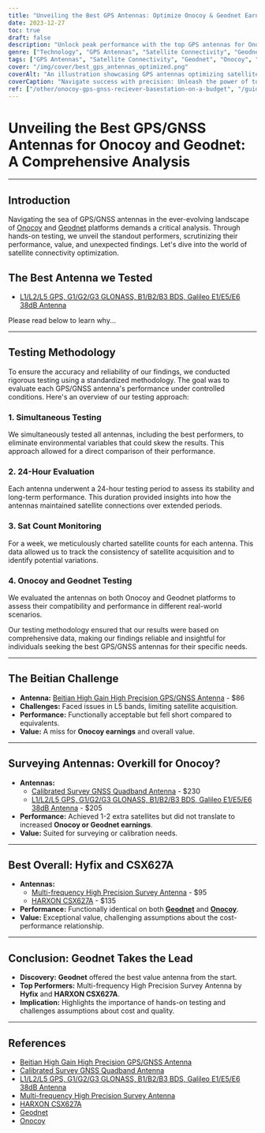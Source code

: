 ```yaml
---
title: "Unveiling the Best GPS Antennas: Optimize Onocoy & Geodnet Earnings!"
date: 2023-12-27
toc: true
draft: false
description: "Unlock peak performance with the top GPS antennas for Onocoy and Geodnet. Discover unexpected winners and elevate your satellite connectivity game!"
genre: ["Technology", "GPS Antennas", "Satellite Connectivity", "Geodnet Optimization", "Onocoy Earnings", "Surveying Tools", "GNSS Calibration", "Navigation Hardware", "Tech Reviews", "Performance Testing"]
tags: ["GPS Antennas", "Satellite Connectivity", "Geodnet", "Onocoy", "Surveying", "GNSS Calibration", "Tech Reviews", "Navigation Hardware", "Earnings Optimization", "Performance Testing", "Best GPS Antennas", "Optimized Connectivity", "Geodnet Tools", "Surveying Solutions", "Onocoy Strategies", "GPS Performance", "Navigation Equipment", "Top Tech", "Tech Trends", "Antenna Reviews", "Tech Innovations", "Precision Navigation", "GNSS Technology", "Onocoy Satellites", "Earnings Boost", "Tech Insights", "Navigation Systems", "High-Precision Antennas", "Technology Testing"]
cover: "/img/cover/best_gps_antennas_optimized.png"
coverAlt: "An illustration showcasing GPS antennas optimizing satellite connectivity for Onocoy and Geodnet."
coverCaption: "Navigate success with precision: Unleash the power of top GPS antennas!"
ref: ["/other/onocoy-gps-gnss-reciever-basestation-on-a-budget", "/guides/budget-diy-gps-gnss-base-station-setup-esp32-um980", "/other/onocoy-supported-rtcm-messages"]
---
```


# Unveiling the Best GPS/GNSS Antennas for Onocoy and Geodnet: A Comprehensive Analysis

______

## Introduction

Navigating the sea of GPS/GNSS antennas in the ever-evolving landscape of [Onocoy](https://www.onocoy.com/) and [Geodnet](https://geodnet.com/) platforms demands a critical analysis. Through hands-on testing, we unveil the standout performers, scrutinizing their performance, value, and unexpected findings. Let's dive into the world of satellite connectivity optimization.

## The Best Antenna we Tested

- [L1/L2/L5 GPS, G1/G2/G3 GLONASS, B1/B2/B3 BDS, Galileo E1/E5/E6 38dB Antenna](https://gnss.store/gnss-rtk-multiband-antennas/140-elt0123.html)

Please read below to learn why...

____

## Testing Methodology

To ensure the accuracy and reliability of our findings, we conducted rigorous testing using a standardized methodology. The goal was to evaluate each GPS/GNSS antenna's performance under controlled conditions. Here's an overview of our testing approach:

### 1. Simultaneous Testing
We simultaneously tested all antennas, including the best performers, to eliminate environmental variables that could skew the results. This approach allowed for a direct comparison of their performance.

### 2. 24-Hour Evaluation
Each antenna underwent a 24-hour testing period to assess its stability and long-term performance. This duration provided insights into how the antennas maintained satellite connections over extended periods.

### 3. Sat Count Monitoring
For a week, we meticulously charted satellite counts for each antenna. This data allowed us to track the consistency of satellite acquisition and to identify potential variations.

### 4. Onocoy and Geodnet Testing
We evaluated the antennas on both Onocoy and Geodnet platforms to assess their compatibility and performance in different real-world scenarios.

Our testing methodology ensured that our results were based on comprehensive data, making our findings reliable and insightful for individuals seeking the best GPS/GNSS antennas for their specific needs.


______

## The Beitian Challenge
   - **Antenna:** [Beitian High Gain High Precision GPS/GNSS Antenna](https://amzn.to/47MWdxa) - $86
   - **Challenges:** Faced issues in L5 bands, limiting satellite acquisition.
   - **Performance:** Functionally acceptable but fell short compared to equivalents.
   - **Value:** A miss for **Onocoy earnings** and overall value.

______

## Surveying Antennas: Overkill for Onocoy?
   - **Antennas:**
      - [Calibrated Survey GNSS Quadband Antenna](https://www.ardusimple.com/product/calibrated-survey-gnss-quadband-antenna-ip67/) - $230
      - [L1/L2/L5 GPS, G1/G2/G3 GLONASS, B1/B2/B3 BDS, Galileo E1/E5/E6 38dB Antenna](https://gnss.store/gnss-rtk-multiband-antennas/140-elt0123.html) - $205
   - **Performance:** Achieved 1-2 extra satellites but did not translate to increased **Onocoy or Geodnet earnings**.
   - **Value:** Suited for surveying or calibration needs.

______

## Best Overall: Hyfix and CSX627A
   - **Antennas:**
      - [Multi-frequency High Precision Survey Antenna](https://hyfix.ai/products/multi-frequency-high-precision-survey-antenna) - $95
      - [HARXON CSX627A](https://www.gns-electronics.de/product/harxon-csx627a/) - $135
   - **Performance:** Functionally identical on both [**Geodnet**](https://geodnet.com/) and [**Onocoy**](https://www.onocoy.com/).
   - **Value:** Exceptional value, challenging assumptions about the cost-performance relationship.

______

## Conclusion: Geodnet Takes the Lead
   - **Discovery:** **Geodnet** offered the best value antenna from the start.
   - **Top Performers:** Multi-frequency High Precision Survey Antenna by **Hyfix** and **HARXON CSX627A**.
   - **Implication:** Highlights the importance of hands-on testing and challenges assumptions about cost and quality.

______

## References
   - [Beitian High Gain High Precision GPS/GNSS Antenna](https://amzn.to/47MWdxa)
   - [Calibrated Survey GNSS Quadband Antenna](https://www.ardusimple.com/product/calibrated-survey-gnss-quadband-antenna-ip67/)
   - [L1/L2/L5 GPS, G1/G2/G3 GLONASS, B1/B2/B3 BDS, Galileo E1/E5/E6 38dB Antenna](https://gnss.store/gnss-rtk-multiband-antennas/140-elt0123.html)
   - [Multi-frequency High Precision Survey Antenna](https://hyfix.ai/products/multi-frequency-high-precision-survey-antenna)
   - [HARXON CSX627A](https://www.gns-electronics.de/product/harxon-csx627a/)
   - [Geodnet](https://geodnet.com/)
   - [Onocoy](https://www.onocoy.com/)